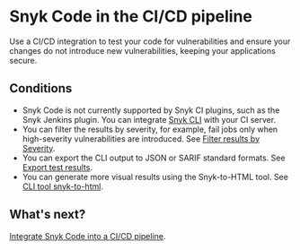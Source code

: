 # Snyk Code in the CI/CD pipeline

Use a CI/CD integration to test your code for vulnerabilities and ensure your changes do not introduce new vulnerabilities, keeping your applications secure.

## Conditions

* Snyk Code is not currently supported by Snyk CI plugins, such as the Snyk Jenkins plugin. You can integrate  [Snyk CLI](../../snyk-cli/scan-and-maintain-projects-using-the-cli/snyk-cli-for-snyk-code/) with your CI server.&#x20;
* You can filter the results by severity, for example, fail jobs only when high-severity vulnerabilities are introduced. See [Filter results by Severity](../../snyk-cli/scan-and-maintain-projects-using-the-cli/snyk-cli-for-snyk-code/view-snyk-code-cli-results.md#filter-results-by-severity-level).
* You can export the CLI output to JSON or SARIF standard formats. See  [Export test results](../../snyk-cli/scan-and-maintain-projects-using-the-cli/snyk-cli-for-snyk-code/view-snyk-code-cli-results.md#export-test-results).
* You can generate more visual results using the Snyk-to-HTML tool. See [CLI tool snyk-to-html](../../snyk-cli/scan-and-maintain-projects-using-the-cli/cli-tools/snyk-to-html.md).

## What's next?

[Integrate Snyk Code into a CI/CD pipeline](../../integrate-with-snyk/snyk-ci-cd-integrations/).
